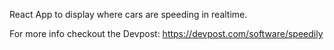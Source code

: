 React App to display where cars are speeding in realtime.  

For more info checkout the Devpost: https://devpost.com/software/speedily
